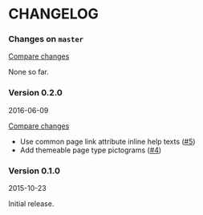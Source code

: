 # CHANGELOG

### Changes on `master`

[Compare changes](https://github.com/codevise/pageflow-internal-links/compare/v0.2.0...master)

None so far.

### Version 0.2.0

2016-06-09

[Compare changes](https://github.com/codevise/pageflow-internal-links/compare/v0.1.0...v0.2.0)

- Use common page link attribute inline help texts
  ([#5](https://github.com/codevise/pageflow-internal-links/pull/5))
- Add themeable page type pictograms
  ([#4](https://github.com/codevise/pageflow-internal-links/pull/4))

### Version 0.1.0

2015-10-23

Initial release.

